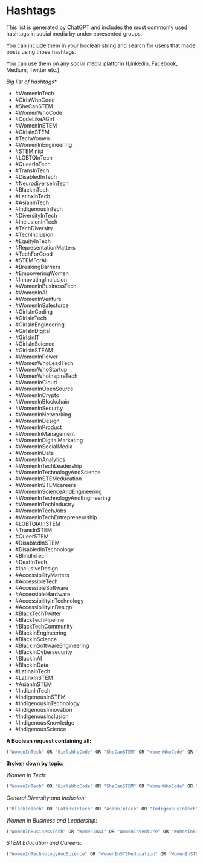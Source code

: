 # Hashtags

This list is generated by ChatGPT and includes the most commonly used hashtags in social media by underrepresented groups.

You can include them in your boolean string and search for users that made posts using those hashtags. 

You can use them on any social media platform (Linkedin, Facebook, Medium, Twitter etc.).

*Big list of hashtags**
- #WomenInTech
- #GirlsWhoCode
- #SheCanSTEM
- #WomenWhoCode
- #CodeLikeAGirl
- #WomenInSTEM
- #GirlsInSTEM
- #TechWomen
- #WomenInEngineering
- #STEMinist
- #LGBTQInTech
- #QueerInTech
- #TransInTech
- #DisabledInTech
- #NeurodiverseInTech
- #BlackInTech
- #LatinxInTech
- #AsianInTech
- #IndigenousInTech
- #DiversityInTech
- #InclusionInTech
- #TechDiversity
- #TechInclusion
- #EquityInTech
- #RepresentationMatters
- #TechForGood
- #STEMForAll
- #BreakingBarriers
- #EmpoweringWomen
- #InnovatingInclusion
- #WomenInBusinessTech
- #WomenInAI
- #WomenInVenture
- #WomenInSalesforce
- #GirlsInCoding
- #GirlsInTech
- #GirlsInEngineering
- #GirlsInDigital
- #GirlsInIT
- #GirlsInScience
- #GirlsInSTEAM
- #WomenInPower
- #WomenWhoLeadTech
- #WomenWhoStartup
- #WomenWhoInspireTech
- #WomenInCloud
- #WomenInOpenSource
- #WomenInCrypto
- #WomenInBlockchain
- #WomenInSecurity
- #WomenInNetworking
- #WomenInDesign
- #WomenInProduct
- #WomenInManagement
- #WomenInDigitalMarketing
- #WomenInSocialMedia
- #WomenInData
- #WomenInAnalytics
- #WomenInTechLeadership
- #WomenInTechnologyAndScience
- #WomenInSTEMeducation
- #WomenInSTEMcareers
- #WomenInScienceAndEngineering
- #WomenInTechnologyAndEngineering
- #WomenInTechIndustry
- #WomenInTechJobs
- #WomenInTechEntrepreneurship
- #LGBTQIAInSTEM
- #TransInSTEM
- #QueerSTEM
- #DisabledInSTEM
- #DisabledInTechnology
- #BlindInTech
- #DeafInTech
- #InclusiveDesign
- #AccessibilityMatters
- #AccessibleTech
- #AccessibleSoftware
- #AccessibleHardware
- #AccessibilityInTechnology
- #AccessibilityInDesign
- #BlackTechTwitter
- #BlackTechPipeline
- #BlackTechCommunity
- #BlackInEngineering
- #BlackInScience
- #BlackInSoftwareEngineering
- #BlackInCybersecurity
- #BlackInAI
- #BlackInData
- #LatinaInTech
- #LatinxInSTEM
- #AsianInSTEM
- #IndianInTech
- #IndigenousInSTEM
- #IndigenousInTechnology
- #IndigenousInnovation
- #IndigenousInclusion
- #IndigenousKnowledge
- #IndigenousScience

**A Boolean request containing all:**

```jsx
("WomenInTech" OR "GirlsWhoCode" OR "SheCanSTEM" OR "WomenWhoCode" OR "CodeLikeAGirl" OR "WomenInSTEM" OR "GirlsInSTEM" OR "TechWomen" OR "WomenInEngineering" OR "STEMinist" OR "LGBTQInTech" OR "QueerInTech" OR "TransInTech" OR "DisabledInTech" OR "NeurodiverseInTech" OR "BlackInTech" OR "LatinxInTech" OR "AsianInTech" OR "IndigenousInTech" OR "DiversityInTech" OR "InclusionInTech" OR "TechDiversity" OR "TechInclusion" OR "EquityInTech" OR "RepresentationMatters" OR "TechForGood" OR "STEMForAll" OR "BreakingBarriers" OR "EmpoweringWomen" OR "InnovatingInclusion" OR "WomenInBusinessTech" OR "WomenInAI" OR "WomenInVenture" OR "WomenInSalesforce" OR "GirlsInCoding" OR "GirlsInTech" OR "GirlsInEngineering" OR "GirlsInDigital" OR "GirlsInIT" OR "GirlsInScience" OR "GirlsInSTEAM" OR "WomenInPower" OR "WomenWhoLeadTech" OR "WomenWhoStartup" OR "WomenWhoInspireTech" OR "WomenInCloud" OR "WomenInOpenSource" OR "WomenInCrypto" OR "WomenInBlockchain" OR "WomenInSecurity" OR "WomenInNetworking" OR "WomenInDesign" OR "WomenInProduct" OR "WomenInManagement" OR "WomenInDigitalMarketing" OR "WomenInSocialMedia" OR "WomenInData" OR "WomenInAnalytics" OR "WomenInTechLeadership" OR "WomenInTechnologyAndScience" OR "WomenInSTEMeducation" OR "WomenInSTEMcareers" OR "WomenInScienceAndEngineering" OR "WomenInTechnologyAndEngineering" OR "WomenInTechIndustry" OR "WomenInTechJobs" OR "WomenInTechEntrepreneurship" OR "LGBTQIAInSTEM" OR "TransInSTEM" OR "QueerSTEM" OR "DisabledInSTEM" OR "DisabledInTechnology" OR "BlindInTech" OR "DeafInTech" OR "InclusiveDesign" OR "AccessibilityMatters" OR "AccessibleTech" OR "AccessibleSoftware" OR "AccessibleHardware" OR "AccessibilityInTechnology" OR "AccessibilityInDesign" OR "BlackTechTwitter" OR "BlackTechPipeline" OR "BlackTechCommunity" OR "BlackInEngineering" OR "BlackInScience" OR "BlackInSoftwareEngineering" OR "BlackInCybersecurity" OR "BlackInAI" OR "BlackInData" OR "LatinaInTech" OR "LatinxInSTEM" OR "AsianInSTEM" OR "IndianInTech" OR "IndigenousInSTEM" OR "IndigenousInTechnology" OR "IndigenousInnovation" OR "IndigenousInclusion" OR "IndigenousKnowledge" OR "IndigenousScience”)
```

**Broken down by topic:**

*Women in Tech:*

```jsx
("WomenInTech" OR "GirlsWhoCode" OR "SheCanSTEM" OR "WomenWhoCode" OR "CodeLikeAGirl" OR "WomenInSTEM" OR "GirlsInSTEM" OR "TechWomen" OR "WomenInEngineering" OR "STEMinist" OR "LGBTQInTech" OR "QueerInTech" OR "TransInTech" OR "DisabledInTech")
```

*General Diversity and Inclusion:*

```jsx
("BlackInTech" OR "LatinxInTech" OR "AsianInTech" OR "IndigenousInTech" OR "DiversityInTech" OR "InclusionInTech" OR "TechDiversity" OR "TechInclusion" OR "EquityInTech" OR "RepresentationMatters" OR "TechForGood" OR "STEMForAll" OR "BreakingBarriers" OR "EmpoweringWomen" OR "InnovatingInclusion")
```

*Women in Business and Leadership:*

```jsx
("WomenInBusinessTech" OR "WomenInAI" OR "WomenInVenture" OR "WomenInSalesforce" OR "WomenInPower" OR "WomenWhoLeadTech" OR "WomenWhoStartup" OR "WomenWhoInspireTech" OR "WomenInCloud" OR "WomenInOpenSource" OR "WomenInCrypto" OR "WomenInBlockchain" OR "WomenInSecurity" OR "WomenInNetworking" OR "WomenInDesign" OR "WomenInProduct" OR "WomenInManagement" OR "WomenInDigitalMarketing" OR "WomenInData" OR "WomenInAnalytics" OR "WomenInTechLeadership")
```

*STEM Education and Careers:*

```jsx
("WomenInTechnologyAndScience" OR "WomenInSTEMeducation" OR "WomenInSTEMcareers" OR "WomenInScienceAndEngineering" OR "WomenInTechnologyAndEngineering" OR "WomenInTechIndustry" OR "WomenInTechJobs" OR "WomenInTechEntrepreneurship" OR "LGBTQIAInSTEM" OR "TransInSTEM" OR "QueerSTEM" OR "DisabledInSTEM" OR "DisabledInTechnology" OR "BlindInTech" OR "DeafInTech" OR "InclusiveDesign" OR "AccessibilityMatters" OR "AccessibleTech" OR "AccessibleSoftware" OR "AccessibleHardware" OR "AccessibilityInTechnology" OR "AccessibilityInDesign")
```

